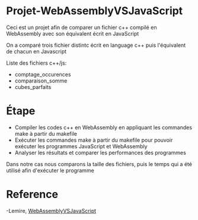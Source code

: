 # Projet-WebAssemblyVSJavaScript
Ceci est un projet afin de comparer un fichier c++ compilé en WebAssembly avec son équivalent écrit en JavaScript

On a comparé trois fichier distintc écrit en language c++ puis l'équivalent de chacun en Javascript

Liste des fichiers c++/js:

- comptage_occurences
- comparaison_somme
- cubes_parfaits

# Étape

- Compiler les codes c++ en WebAssembly en appliquant les commandes make à partir du makefile
- Exécuter les commandes make à partir du makefile pour pouvoir exécuter les programmes JavaScript et WebAssembly
- Analyser les résultats et comparer les performances des programmes


Dans notre cas nous comparons la taille des fichiers, puis le temps qui a été utilisé afin d'exécuter le programme

# Reference
-Lemire, [WebAssemblyVSJavaScript](https://github.com/lemire/WebAssemblyVSJavaScript)
